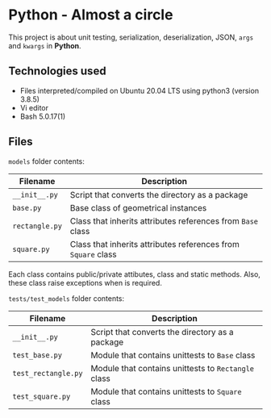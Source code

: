 # Python - Almost a circle

This project is about unit testing, serialization, deserialization, JSON, `args` and `kwargs` in **Python**.

## Technologies used
* Files interpreted/compiled on Ubuntu 20.04 LTS using python3 (version 3.8.5)
* Vi editor
* Bash 5.0.17(1)

## Files

`models` folder contents:

| Filename | Description |
| -------- | ----------- |
| `__init__.py` | Script that converts the directory as a package |
| `base.py` | Base class of geometrical instances |
| `rectangle.py` | Class that inherits attributes references from `Base` class |
| `square.py` | Class that inherits attributes references from `Square` class |

Each class contains public/private attibutes, class and static methods. Also, these class raise exceptions when is required.

`tests/test_models` folder contents:

| Filename | Description |
| -------- | ----------- |
| `__init__.py` | Script that converts the directory as a package |
| `test_base.py` | Module that contains unittests to `Base` class |
| `test_rectangle.py` | Module that contains unittests to `Rectangle` class |
| `test_square.py` | Module that contains unittests to `Square` class |
